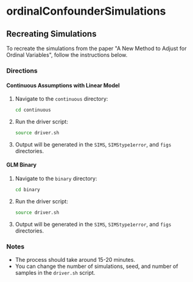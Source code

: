 # ordinalConfounderSimulations

## Recreating Simulations

To recreate the simulations from the paper "A New Method to Adjust for Ordinal Variables", follow the instructions below.

### Directions

#### Continuous Assumptions with Linear Model
1. Navigate to the `continuous` directory:
    ```sh
    cd continuous
    ```
2. Run the driver script:
    ```sh
    source driver.sh
    ```
3. Output will be generated in the `SIMS`, `SIMStype1error`, and `figs` directories.

#### GLM Binary
1. Navigate to the `binary` directory:
    ```sh
    cd binary
    ```
2. Run the driver script:
    ```sh
    source driver.sh
    ```
3. Output will be generated in the `SIMS`, `SIMStype1error`, and `figs` directories.

### Notes
- The process should take around 15-20 minutes.
- You can change the number of simulations, seed, and number of samples in the `driver.sh` script.